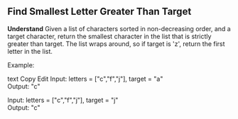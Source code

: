 ## Find Smallest Letter Greater Than Target
**Understand**
Given a list of characters sorted in non-decreasing order, and a target character, return the smallest character in the list that is strictly greater than target.
The list wraps around, so if target is 'z', return the first letter in the list.

Example:

text
Copy
Edit
Input: letters = ["c","f","j"], target = "a"  
Output: "c"

Input: letters = ["c","f","j"], target = "j"  
Output: "c"
